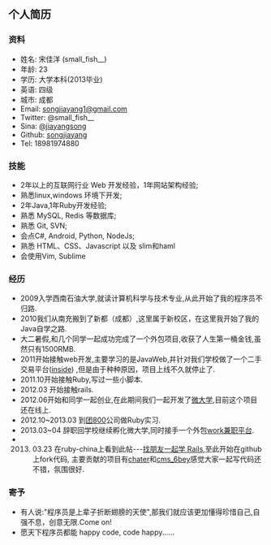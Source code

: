 ## 个人简历

### 资料

* 姓名: 宋佳洋 (small_fish__)
* 年龄: 23
* 学历: 大学本科(2013毕业)
* 英语: 四级
* 城市: 成都
* Email: songjiayang1@gmail.com
* Twitter: @small_fish__
* Sina: [@jiayangsong](http://www.weibo.com/u/2509297884)
* Github: [songjiayang](https://github.com/songjiayang) 
* Tel: 18981974880

### 技能

* 2年以上的互联网行业 Web 开发经验，1年网站架构经验;
* 熟悉linux,windows 环境下开发;
* 2年Java,1年Ruby开发经验;
* 熟悉 MySQL, Redis 等数据库;
* 熟悉 Git, SVN;
* 会点C#, Android, Python, NodeJs;
* 熟悉 HTML、CSS、Javascript 以及 slim和haml
* 会使用Vim, Sublime

### 经历

* 2009入学西南石油大学,就读计算机科学与技术专业,从此开始了我的程序员不归路.
* 2010我们从南充搬到了新都（成都）,这里属于新校区，在这里我开始了我的Java自学之路.
* 大二暑假,和几个同学一起成功完成了一个外包项目,收获了人生第一桶金钱,虽然只有1500RMB.
* 2011开始接触web开发,主要学习的是JavaWeb,并针对我们学校做了一个二手交易平台([inside](https://github.com/songjiayang/inside))
  ,但是由于种种原因，项目上线不久就停止了.
* 2011.10开始接触Ruby,写过一些小脚本.
* 2012.03 开始接触rails.
* 2012.06开始和同学一起创业,在此期间我们一起开发了[微大学](http://weidaxue.me),目前这个项目还在线上.
* 2012.10~2013.03 到[团800](http://www.tuan800.com/)公司做Ruby实习.
* 2013.03~04  辞职回学校继续孵化微大学,同时接手一个外包[work兼职平台](http://work.weidaxue.me/users/sign_in).
* 2013. 03.23 在ruby-china上看到此帖---[找朋友一起学 Rails](http://ruby-china.org/topics/9358),至此开始在github上fork代码, 主要贡献的项目有[chater](https://github.com/fireweb/chater)和[cms_6bey](https://github.com/mistbow/cms_6bey)感觉大家一起写代码还不错，氛围很好.

### 寄予
* 有人说:"程序员是上辈子折断翅膀的天使",那我们就应该更加懂得珍惜自己,自强不息，创意无限.Come on!
* 愿天下程序员都能 happy code, code happy......




